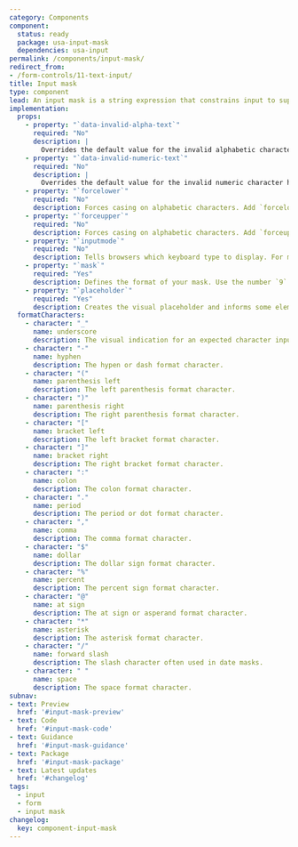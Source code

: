 ```yaml
---
category: Components
component:
  status: ready
  package: usa-input-mask
  dependencies: usa-input
permalink: /components/input-mask/
redirect_from:
- /form-controls/11-text-input/
title: Input mask
type: component
lead: An input mask is a string expression that constrains input to support valid input values.
implementation:
  props:
    - property: "`data-invalid-alpha-text`"
      required: "No"
      description: |
        Overrides the default value for the invalid alphabetic character hint text. Default value: "Please enter a letter character here"
    - property: "`data-invalid-numeric-text`"
      required: "No"
      description: |
        Overrides the default value for the invalid numeric character hint text. Default value: "Please enter a letter character here"
    - property: "`forcelower`"
      required: "No"
      description: Forces casing on alphabetic characters. Add `forcelower="true"` to the input element to enforce lowercase letters.
    - property: "`forceupper`"
      required: "No"
      description: Forces casing on alphabetic characters. Add `forceupper="true"` to the input element to enforce uppercase letters.
    - property: "`inputmode`"
      required: "No"
      description: Tells browsers which keyboard type to display. For masks that contain all numbers, set `inputmode` to numeric to display a numeric keyboard. Set `inputmode` to `tel` to display a telephone keyboard. Set `inputmode` to `text` if your input mask includes alphabetic characters.
    - property: "`mask`"
      required: "Yes"
      description: Defines the format of your mask. Use the number `9` to represent any number, the letter `A` to represent any letter, and any available format character. For example, an input that requires three numbers followed by four letters with a hyphen in-between would have a  `mask` attribute that looks like `999-AAAA`.
    - property: "`placeholder`"
      required: "Yes"
      description: Creates the visual placeholder and informs some elements of mask formatting. Use underscores `_` for character input placeholders combined with any valid format characters to customize your input mask. For example, a U.S. telephone `placeholder` attribute may look like `(___) ___-____`.
  formatCharacters:
    - character: "_"
      name: underscore
      description: The visual indication for an expected character input.
    - character: "-"
      name: hyphen
      description: The hypen or dash format character.
    - character: "("
      name: parenthesis left
      description: The left parenthesis format character.
    - character: ")"
      name: parenthesis right
      description: The right parenthesis format character.
    - character: "["
      name: bracket left
      description: The left bracket format character.
    - character: "]"
      name: bracket right
      description: The right bracket format character.
    - character: ":"
      name: colon
      description: The colon format character.
    - character: "."
      name: period
      description: The period or dot format character.
    - character: ","
      name: comma
      description: The comma format character.
    - character: "$"
      name: dollar
      description: The dollar sign format character.
    - character: "%"
      name: percent
      description: The percent sign format character.
    - character: "@"
      name: at sign
      description: The at sign or asperand format character.
    - character: "*"
      name: asterisk
      description: The asterisk format character.
    - character: "/"
      name: forward slash
      description: The slash character often used in date masks.
    - character: " "
      name: space
      description: The space format character.
subnav:
- text: Preview
  href: '#input-mask-preview'
- text: Code
  href: '#input-mask-code'
- text: Guidance
  href: '#input-mask-guidance'
- text: Package
  href: '#input-mask-package'
- text: Latest updates
  href: '#changelog'
tags:
  - input
  - form
  - input mask
changelog:
  key: component-input-mask
---
```

